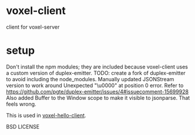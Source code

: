 # voxel-client

client for voxel-server

# setup

Don't install the npm modules; they are included because voxel-client uses a custom version of duplex-emitter. 
TODO: create a fork of duplex-emitter to avoid including the node_modules.
Manually updated JSONStream version to work around Unexpected "\u0000" at position 0 error. Refer to
https://github.com/pgte/duplex-emitter/issues/4#issuecomment-15699928
Also added Buffer to the Window scope to make it visible to jsonparse.
That feels wrong.

This is used in [voxel-hello-client](https://github.com/chrisekelley/voxel-hello-client).


BSD LICENSE
